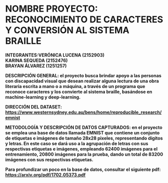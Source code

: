 # NOMBRE PROYECTO: RECONOCIMIENTO DE CARACTERES Y CONVERSIÓN AL SISTEMA BRAILLE
<b>INTEGRANTES:VERÓNICA LUCENA (2152903)  
                            KARINA SEQUEDA (2152476)                            
                            BRAYAN ÁLVAREZ (1251257)

 DESCRIPCIÓN GENERAL: el proyecto busca brindar apoyo a las personas con discapacidad visual que desean realizar alguna lectura de una                          obra literaria escrita a mano o a máquina, a través de un programa que reconoce caracteres y los convierte al                              sistema braille, basándose en machine-learning y deep-learning.

 DIRECCIÓN DEL DATASET: https://www.westernsydney.edu.au/bens/home/reproducible_research/emnist

 METODOLOGÍA Y DESCRIPCIÓN DE DATOS CAPTURADOS: en el proyecto se emplea una base de datos llamada EMNIST que contiene un conjunto de etiquetas e imágenes de tamaño 28x28 pixeles, representando dígitos y letras. En este caso se dará uso a la agrupación de letras con sus respectivas etiquetas e imágenes, empleando 62400 imágenes para el entrenamiento, 20800 imágenes para la prueba, dando un total de 83200 imágenes con sus respectivas etiquetas.

Para profundizar un poco en la base de datos, consultar el siguiente pdf: https://arxiv.org/pdf/1702.05373.pdf
